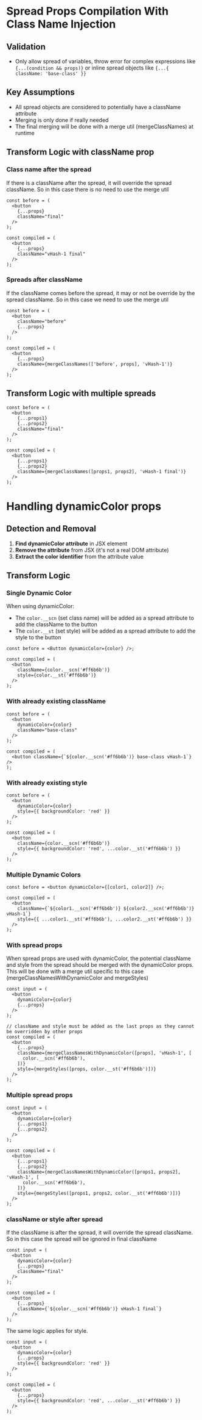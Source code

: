 # Spread Props Compilation With Class Name Injection

## Validation

- Only allow spread of variables, throw error for complex expressions like `{...(condition && props)}` or inline spread objects like `{...{ className: 'base-class' }}`

## Key Assumptions

- All spread objects are considered to potentially have a className attribute
- Merging is only done if really needed
- The final merging will be done with a merge util (mergeClassNames) at runtime

## Transform Logic with className prop

### Class name after the spread

If there is a className after the spread, it will override the spread className. So in this case there is no need to use the merge util

```tsx
const before = (
  <button
    {...props}
    className="final"
  />
);

const compiled = (
  <button
    {...props}
    className="vHash-1 final"
  />
);
```

### Spreads after className

If the className comes before the spread, it may or not be override by the spread className. So in this case we need to use the merge util

```tsx
const before = (
  <button
    className="before"
    {...props}
  />
);

const compiled = (
  <button
    {...props}
    className={mergeClassNames(['before', props], 'vHash-1')}
  />
);
```

## Transform Logic with multiple spreads

```tsx
const before = (
  <button
    {...props1}
    {...props2}
    className="final"
  />
);

const compiled = (
  <button
    {...props1}
    {...props2}
    className={mergeClassNames([props1, props2], 'vHash-1 final')}
  />
);
```

# Handling dynamicColor props

## Detection and Removal

1. **Find dynamicColor attribute** in JSX element
2. **Remove the attribute** from JSX (it's not a real DOM attribute)
3. **Extract the color identifier** from the attribute value

## Transform Logic

### Single Dynamic Color

When using dynamicColor:

- The `color.__scn` (set class name) will be added as a spread attribute to add the className to the button
- The `color.__st` (set style) will be added as a spread attribute to add the style to the button

```tsx
const before = <Button dynamicColor={color} />;

const compiled = (
  <button
    className={color.__scn('#ff6b6b')}
    style={color.__st('#ff6b6b')}
  />
);
```

### With already existing className

```tsx
const before = (
  <button
    dynamicColor={color}
    className="base-class"
  />
);

const compiled = (
  <button className={`${color.__scn('#ff6b6b')} base-class vHash-1`} />
);
```

### With already existing style

```tsx
const before = (
  <button
    dynamicColor={color}
    style={{ backgroundColor: 'red' }}
  />
);

const compiled = (
  <button
    className={color.__scn('#ff6b6b')}
    style={{ backgroundColor: 'red', ...color.__st('#ff6b6b') }}
  />
);
```

### Multiple Dynamic Colors

```tsx
const before = <button dynamicColor={[color1, color2]} />;

const compiled = (
  <button
    className={`${color1.__scn('#ff6b6b')} ${color2.__scn('#ff6b6b')} vHash-1`}
    style={{ ...color1.__st('#ff6b6b'), ...color2.__st('#ff6b6b') }}
  />
);
```

### With spread props

When spread props are used with dynamicColor, the potential className and style from the spread should be merged with the dynamicColor props.
This will be done with a merge util specific to this case (mergeClassNamesWithDynamicColor and mergeStyles)

```tsx
const input = (
  <button
    dynamicColor={color}
    {...props}
  />
);

// className and style must be added as the last props as they cannot be overridden by other props
const compiled = (
  <button
    {...props}
    className={mergeClassNamesWithDynamicColor([props], 'vHash-1', [
      color.__scn('#ff6b6b'),
    ])}
    style={mergeStyles([props, color.__st('#ff6b6b')])}
  />
);
```

### Multiple spread props

```tsx
const input = (
  <button
    dynamicColor={color}
    {...props1}
    {...props2}
  />
);

const compiled = (
  <button
    {...props1}
    {...props2}
    className={mergeClassNamesWithDynamicColor([props1, props2], 'vHash-1', [
      color.__scn('#ff6b6b'),
    ])}
    style={mergeStyles([props1, props2, color.__st('#ff6b6b')])}
  />
);
```

### className or style after spread

If the className is after the spread, it will override the spread className. So in this case the spread will be ignored in final className

```tsx
const input = (
  <button
    dynamicColor={color}
    {...props}
    className="final"
  />
);

const compiled = (
  <button
    {...props}
    className={`${color.__scn('#ff6b6b')} vHash-1 final`}
  />
);
```

The same logic applies for style.

```tsx
const input = (
  <button
    dynamicColor={color}
    {...props}
    style={{ backgroundColor: 'red' }}
  />
);

const compiled = (
  <button
    {...props}
    style={{ backgroundColor: 'red', ...color.__st('#ff6b6b') }}
  />
);
```
